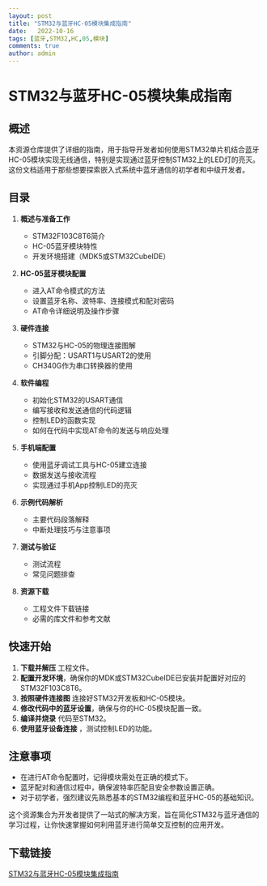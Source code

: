 ```yaml
---
layout: post
title: "STM32与蓝牙HC-05模块集成指南"
date:   2022-10-16
tags: [蓝牙,STM32,HC,05,模块]
comments: true
author: admin
---
```

# STM32与蓝牙HC-05模块集成指南

## 概述

本资源仓库提供了详细的指南，用于指导开发者如何使用STM32单片机结合蓝牙HC-05模块实现无线通信，特别是实现通过蓝牙控制STM32上的LED灯的亮灭。这份文档适用于那些想要探索嵌入式系统中蓝牙通信的初学者和中级开发者。

## 目录

1. **概述与准备工作**
   - STM32F103C8T6简介
   - HC-05蓝牙模块特性
   - 开发环境搭建（MDK5或STM32CubeIDE）

2. **HC-05蓝牙模块配置**
   - 进入AT命令模式的方法
   - 设置蓝牙名称、波特率、连接模式和配对密码
   - AT命令详细说明及操作步骤

3. **硬件连接**
   - STM32与HC-05的物理连接图解
   - 引脚分配：USART1与USART2的使用
   - CH340G作为串口转换器的使用

4. **软件编程**
   - 初始化STM32的USART通信
   - 编写接收和发送通信的代码逻辑
   - 控制LED的函数实现
   - 如何在代码中实现AT命令的发送与响应处理

5. **手机端配置**
   - 使用蓝牙调试工具与HC-05建立连接
   - 数据发送与接收流程
   - 实现通过手机App控制LED的亮灭

6. **示例代码解析**
   - 主要代码段落解释
   - 中断处理技巧与注意事项

7. **测试与验证**
   - 测试流程
   - 常见问题排查

8. **资源下载**
   - 工程文件下载链接
   - 必需的库文件和参考文献

## 快速开始

1. **下载并解压** 工程文件。
2. **配置开发环境**，确保你的MDK或STM32CubeIDE已安装并配置好对应的STM32F103C8T6。
3. **按照硬件连接图** 连接好STM32开发板和HC-05模块。
4. **修改代码中的蓝牙设置**，确保与你的HC-05模块配置一致。
5. **编译并烧录** 代码至STM32。
6. **使用蓝牙设备连接** ，测试控制LED的功能。

## 注意事项

- 在进行AT命令配置时，记得模块需处在正确的模式下。
- 蓝牙配对和通信过程中，确保波特率匹配且安全参数设置正确。
- 对于初学者，强烈建议先熟悉基本的STM32编程和蓝牙HC-05的基础知识。

这个资源集合为开发者提供了一站式的解决方案，旨在简化STM32与蓝牙通信的学习过程，让你快速掌握如何利用蓝牙进行简单交互控制的应用开发。

## 下载链接

[STM32与蓝牙HC-05模块集成指南](https://pan.quark.cn/s/7493da9e0eae)